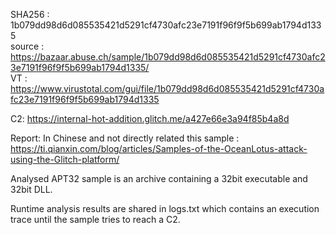SHA256 : 1b079dd98d6d085535421d5291cf4730afc23e7191f96f9f5b699ab1794d1335  
source : https://bazaar.abuse.ch/sample/1b079dd98d6d085535421d5291cf4730afc23e7191f96f9f5b699ab1794d1335/  
VT : https://www.virustotal.com/gui/file/1b079dd98d6d085535421d5291cf4730afc23e7191f96f9f5b699ab1794d1335  

C2:
https://internal-hot-addition.glitch.me/a427e66e3a94f85b4a8d  

Report:
In Chinese and not directly related this sample :  
https://ti.qianxin.com/blog/articles/Samples-of-the-OceanLotus-attack-using-the-Glitch-platform/  

Analysed APT32 sample is an archive containing a 32bit executable and 32bit DLL.  

Runtime analysis results are shared in logs.txt which contains an execution trace until the sample tries to reach a C2.  

